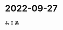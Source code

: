 # 2022-09-27

共 0 条

<!-- BEGIN WEIBO -->
<!-- 最后更新时间 Tue Sep 27 2022 03:17:32 GMT+0800 (China Standard Time) -->

<!-- END WEIBO -->
